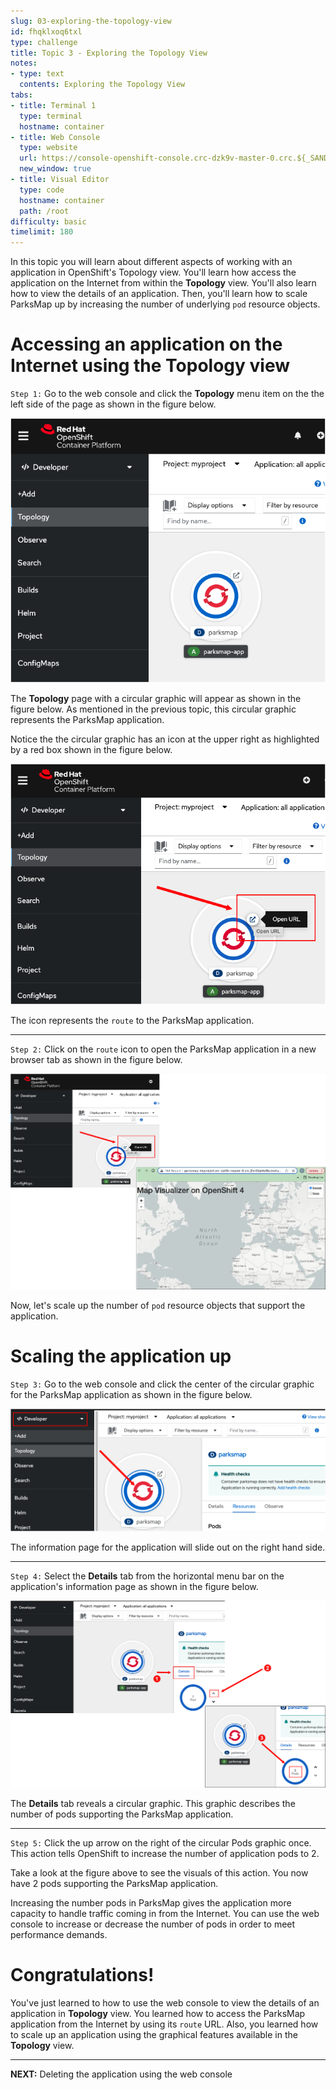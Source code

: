 ```yaml
---
slug: 03-exploring-the-topology-view
id: fhqklxoq6txl
type: challenge
title: Topic 3 - Exploring the Topology View
notes:
- type: text
  contents: Exploring the Topology View
tabs:
- title: Terminal 1
  type: terminal
  hostname: container
- title: Web Console
  type: website
  url: https://console-openshift-console.crc-dzk9v-master-0.crc.${_SANDBOX_ID}.instruqt.io
  new_window: true
- title: Visual Editor
  type: code
  hostname: container
  path: /root
difficulty: basic
timelimit: 180
---
```


In this topic you will learn about different aspects of working with an application in OpenShift's Topology view. You'll learn how access the application on the Internet from within the **Topology** view. You'll also learn how to view the details of an application. Then, you'll learn how to scale ParksMap up by increasing the number of underlying `pod` resource objects.

# Accessing an application on the Internet using the Topology view

`Step 1:` Go to the web console and click the **Topology** menu item on the the left side of the page as shown in the figure below.

![Topology View](../assets/topology-view-with-app.png)

The **Topology** page with a circular graphic will appear as shown in the figure below. As mentioned in the previous topic, this circular graphic represents the ParksMap application.

Notice the the circular graphic has an icon at the upper right as highlighted by a red box shown in the figure below.

![Open in URL](../assets/access-parksmap.png)

The icon represents the `route` to the ParksMap application.

----

`Step 2:` Click on the `route` icon to open the ParksMap application in a new browser tab as shown in the figure below.

![Show ParksMap](../assets/show-parksmap.png)

Now, let's scale up the number of `pod` resource objects that support the application.

# Scaling the application up

`Step 3:` Go to the web console and click the center of the circular graphic for the ParksMap application as shown in the figure below.

![Select App](../assets/select-app.png)

The information page for the application will slide out on the right hand side.

----

`Step 4:`  Select the **Details** tab from the horizontal menu bar on the application's information page as shown in the figure below.

![Scale App](../assets/scaling-02.png)

The **Details** tab reveals a circular graphic. This graphic describes the number of pods supporting the ParksMap application.

-----

`Step 5:` Click the up arrow on the right of the circular Pods graphic once. This action tells OpenShift to increase the number of application pods to 2.

Take a look at the figure above to see the visuals of this action. You now have 2 pods supporting the ParksMap application.

Increasing the number pods in ParksMap gives the application more capacity to handle traffic coming in from the Internet. You can use the web console to increase or decrease the number of pods in order to meet performance demands.


# Congratulations!

You've just learned to how to use the web console to view the details of an application in **Topology** view. You learned how to access the ParksMap application from the Internet by using its `route` URL. Also, you learned how to scale up an application using the graphical features available in the **Topology** view.

----

**NEXT:** Deleting the application using the web console
